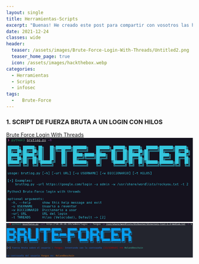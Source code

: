 ```yaml
---
layout: single
title: Herramientas-Scripts
excerpt: "Buenas! He creado este post para compartir con vosotros las herramientas que me vaya creando, aquí encontrareis muchos tipos de herramientas útiles para Pentesting."
date: 2021-12-24
classes: wide
header:
  teaser: /assets/images/Brute-Force-Login-With-Threads/Untitled2.png
  teaser_home_page: true
  icon: /assets/images/hackthebox.webp
categories:
  - Herramientas
  - Scripts
  - infosec
tags:
  -   Brute-Force
---
```


### 1. SCRIPT DE FUERZA BRUTA A UN LOGIN CON HILOS
[Brute Force Login With Threads](https://h4ckbl0g.github.io/Brute-Force-Login-With-Threads/#)
![Untitled](/assets/images/Brute-Force-Login-With-Threads/Untitled.png)
![Untitled](/assets/images/Brute-Force-Login-With-Threads/imagen3.png)
